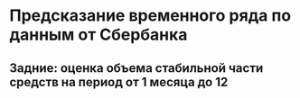 # Предсказание временного ряда по данным от Сбербанка
## Задние: оценка объема стабильной части средств на период от  1 месяца до 12
